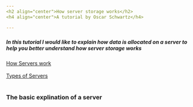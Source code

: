 ```yaml
---
<h2 align="center">How server storage works</h2>
<h4 align="center">A tutorial by Oscar Schwartz</h4>

---
```

<h3></h3>
<h5>In this tutorial I would like to explain how data is allocated on a server to help you better understand how server storage works</h5>

[How Servers work](https://github.com/Osczrr/Osczrr/blob/main/TypesofServers.md)
<br></br>
[Types of Servers](https://github.com/Osczrr/Osczrr/blob/main/TypesofServers.md)
<br></br>
<h3>The basic explination of a server</h3>

<br></br>
